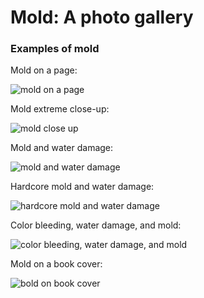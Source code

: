 # Mold: A photo gallery

### Examples of mold 

Mold on a page:

![mold on a page](https://user-images.githubusercontent.com/58087302/80126423-104c9e00-8561-11ea-8791-aac2432bec35.jpeg "mold on a page")

Mold extreme close-up:

![mold close up](https://user-images.githubusercontent.com/58087302/80126531-3d00b580-8561-11ea-90c3-5fc00ae9107e.jpeg "mold close up")

Mold and water damage:

![mold and water damage](https://user-images.githubusercontent.com/58087302/80126767-71747180-8561-11ea-804c-3b48ce315767.jpeg "mold and water damage")

Hardcore mold and water damage:

![hardcore mold and water damage](https://user-images.githubusercontent.com/58087302/80126869-8e10a980-8561-11ea-9ed8-c97f225b10e1.jpeg "hardcore mold and water damage")

Color bleeding, water damage, and mold:

![color bleeding, water damage, and mold](https://user-images.githubusercontent.com/58087302/80126986-ada7d200-8561-11ea-87dd-c7b078d5a93e.jpeg "color bleeding, water damage, and mold")

Mold on a book cover:

![bold on book cover](https://user-images.githubusercontent.com/58087302/80127355-332b8200-8562-11ea-8bbc-eca2884d79fc.jpeg "mold on book cover")

